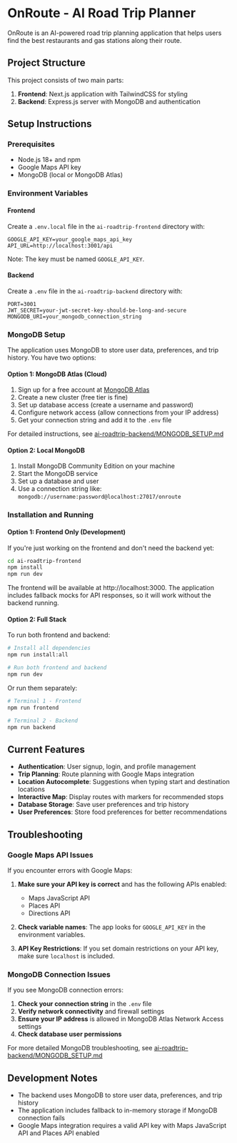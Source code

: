 # OnRoute - AI Road Trip Planner

OnRoute is an AI-powered road trip planning application that helps users find the best restaurants and gas stations along their route.

## Project Structure

This project consists of two main parts:

1. **Frontend**: Next.js application with TailwindCSS for styling
2. **Backend**: Express.js server with MongoDB and authentication

## Setup Instructions

### Prerequisites

- Node.js 18+ and npm
- Google Maps API key
- MongoDB (local or MongoDB Atlas)

### Environment Variables

#### Frontend

Create a `.env.local` file in the `ai-roadtrip-frontend` directory with:

```
GOOGLE_API_KEY=your_google_maps_api_key
API_URL=http://localhost:3001/api
```

Note: The key must be named `GOOGLE_API_KEY`.

#### Backend

Create a `.env` file in the `ai-roadtrip-backend` directory with:

```
PORT=3001
JWT_SECRET=your-jwt-secret-key-should-be-long-and-secure
MONGODB_URI=your_mongodb_connection_string
```

### MongoDB Setup

The application uses MongoDB to store user data, preferences, and trip history. You have two options:

#### Option 1: MongoDB Atlas (Cloud)

1. Sign up for a free account at [MongoDB Atlas](https://www.mongodb.com/cloud/atlas/register)
2. Create a new cluster (free tier is fine)
3. Set up database access (create a username and password)
4. Configure network access (allow connections from your IP address)
5. Get your connection string and add it to the `.env` file

For detailed instructions, see [ai-roadtrip-backend/MONGODB_SETUP.md](ai-roadtrip-backend/MONGODB_SETUP.md)

#### Option 2: Local MongoDB

1. Install MongoDB Community Edition on your machine
2. Start the MongoDB service
3. Set up a database and user
4. Use a connection string like: `mongodb://username:password@localhost:27017/onroute`

### Installation and Running

#### Option 1: Frontend Only (Development)

If you're just working on the frontend and don't need the backend yet:

```bash
cd ai-roadtrip-frontend
npm install
npm run dev
```

The frontend will be available at http://localhost:3000. The application includes fallback mocks for API responses, so it will work without the backend running.

#### Option 2: Full Stack

To run both frontend and backend:

```bash
# Install all dependencies
npm run install:all

# Run both frontend and backend
npm run dev
```

Or run them separately:

```bash
# Terminal 1 - Frontend
npm run frontend

# Terminal 2 - Backend
npm run backend
```

## Current Features

- **Authentication**: User signup, login, and profile management
- **Trip Planning**: Route planning with Google Maps integration
- **Location Autocomplete**: Suggestions when typing start and destination locations
- **Interactive Map**: Display routes with markers for recommended stops
- **Database Storage**: Save user preferences and trip history
- **User Preferences**: Store food preferences for better recommendations

## Troubleshooting

### Google Maps API Issues

If you encounter errors with Google Maps:

1. **Make sure your API key is correct** and has the following APIs enabled:
   - Maps JavaScript API
   - Places API
   - Directions API

2. **Check variable names**: The app looks for `GOOGLE_API_KEY` in the environment variables.

3. **API Key Restrictions**: If you set domain restrictions on your API key, make sure `localhost` is included.

### MongoDB Connection Issues

If you see MongoDB connection errors:

1. **Check your connection string** in the `.env` file
2. **Verify network connectivity** and firewall settings
3. **Ensure your IP address** is allowed in MongoDB Atlas Network Access settings
4. **Check database user permissions**

For more detailed MongoDB troubleshooting, see [ai-roadtrip-backend/MONGODB_SETUP.md](ai-roadtrip-backend/MONGODB_SETUP.md)

## Development Notes

- The backend uses MongoDB to store user data, preferences, and trip history
- The application includes fallback to in-memory storage if MongoDB connection fails
- Google Maps integration requires a valid API key with Maps JavaScript API and Places API enabled 